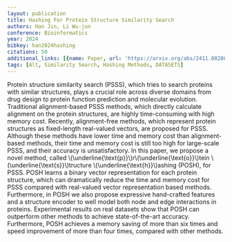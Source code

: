 ```yaml
---
layout: publication
title: Hashing For Protein Structure Similarity Search
authors: Han Jin, Li Wu-jun
conference: Bioinformatics
year: 2024
bibkey: han2024hashing
citations: 50
additional_links: [{name: Paper, url: 'https://arxiv.org/abs/2411.08286'}]
tags: [Alt, Similarity Search, Hashing Methods, DATASETS]
---
```

Protein structure similarity search (PSSS), which tries to search proteins
with similar structures, plays a crucial role across diverse domains from drug
design to protein function prediction and molecular evolution. Traditional
alignment-based PSSS methods, which directly calculate alignment on the protein
structures, are highly time-consuming with high memory cost. Recently,
alignment-free methods, which represent protein structures as fixed-length
real-valued vectors, are proposed for PSSS. Although these methods have lower
time and memory cost than alignment-based methods, their time and memory cost
is still too high for large-scale PSSS, and their accuracy is unsatisfactory.
In this paper, we propose a novel method, called
\\(\underline\{\text\{p\}\}\\)r\\(\underline\{\text\{o\}\}\\)tein
\\(\underline\{\text\{s\}\}\\)tructure \\(\underline\{\text\{h\}\}\\)ashing (POSH), for PSSS.
POSH learns a binary vector representation for each protein structure, which
can dramatically reduce the time and memory cost for PSSS compared with
real-valued vector representation based methods. Furthermore, in POSH we also
propose expressive hand-crafted features and a structure encoder to well model
both node and edge interactions in proteins. Experimental results on real
datasets show that POSH can outperform other methods to achieve
state-of-the-art accuracy. Furthermore, POSH achieves a memory saving of more
than six times and speed improvement of more than four times, compared with
other methods.
